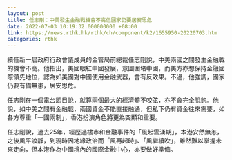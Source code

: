 ```yaml
---
layout: post
title: 任志剛：中美發生金融戰機會不高但國家仍要居安思危
date: 2022-07-03 10:19:32.000000000 +08:00
link: https://news.rthk.hk/rthk/ch/component/k2/1655950-20220703.htm
categories: rthk
---
```


續任新一屆政府行政會議成員的金管局前總裁任志剛說，中美兩國之間發生金融戰的機會不高。他指出，美國眼紅中國發展，意圖圍堵中國，而美方亦想保持金融國際領先地位，認為如美國對中國使用金融武器，會有反效果。不過，他強調，國家仍要有備無患，居安思危。

任志剛在一個電台節目說，就算兩個最大的經濟體不咬弦，亦不會完全脫鉤。他說，如中美之間有金融戰，兩國資金不能直接融通，但私下仍有資金往來需要，如各方尊重「一國兩制」，香港扮演角色將更為突顯和重要。

任志剛說，過去25年，經歷過樓市和金融事件的「風起雲湧期」，本港安然無恙，之後風平浪靜，到現時因地緣政治而「風再起時」、「風繼續吹」，雖然難以掌握未來走向，但本港作為中國境內的國際金融中心，亦要做好準備。
